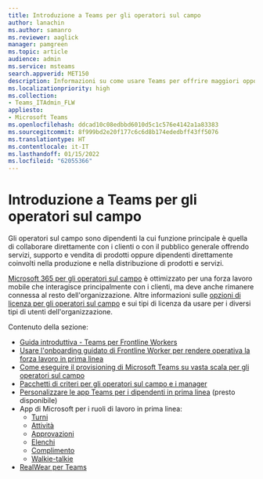 ```yaml
---
title: Introduzione a Teams per gli operatori sul campo
author: lanachin
ms.author: samanro
ms.reviewer: aaglick
manager: pamgreen
ms.topic: article
audience: admin
ms.service: msteams
search.appverid: MET150
description: Informazioni su come usare Teams per offrire maggiori opportunità agli operatori sul campo nell'organizzazione.
ms.localizationpriority: high
ms.collection:
- Teams_ITAdmin_FLW
appliesto:
- Microsoft Teams
ms.openlocfilehash: ddcad10c08edbbd6010d5c1c576e4142a1a83383
ms.sourcegitcommit: 8f999bd2e20f177c6c6d8b174ededbff43ff5076
ms.translationtype: HT
ms.contentlocale: it-IT
ms.lasthandoff: 01/15/2022
ms.locfileid: "62055366"
---
```

# <a name="get-started-with-teams-for-frontline-workers"></a>Introduzione a Teams per gli operatori sul campo

Gli operatori sul campo sono dipendenti la cui funzione principale è quella di collaborare direttamente con i clienti o con il pubblico generale offrendo servizi, supporto e vendita di prodotti oppure dipendenti direttamente coinvolti nella produzione e nella distribuzione di prodotti e servizi.

[Microsoft 365 per gli operatori sul campo](https://www.microsoft.com/microsoft-365/enterprise/frontline) è ottimizzato per una forza lavoro mobile che interagisce principalmente con i clienti, ma deve anche rimanere connessa al resto dell'organizzazione. Altre informazioni sulle [opzioni di licenza per gli operatori sul campo](flw-licensing-options.md) e sui tipi di licenza da usare per i diversi tipi di utenti dell'organizzazione.

Contenuto della sezione:

- [Guida introduttiva - Teams per Frontline Workers](flw-quickstart.yml)
- [Usare l'onboarding guidato di Frontline Worker per rendere operativa la forza lavoro in prima linea](flw-onboarding-wizard.md)
- [Come eseguire il provisioning di Microsoft Teams su vasta scala per gli operatori sul campo](flw-scripted-deployment.md)
- [Pacchetti di criteri per gli operatori sul campo e i manager](manage-policy-packages.md)
- [Personalizzare le app Teams per i dipendenti in prima linea](pin-teams-apps-based-on-license.md) (presto disponibile)
- App di Microsoft per i ruoli di lavoro in prima linea:
  - [Turni](expand-teams-across-your-org/shifts-for-teams-landing-page.md)
  - [Attività](manage-tasks-app.md)
  - [Approvazioni](approval-admin.md)
  - [Elenchi](manage-lists-app.md)
  - [Complimento](manage-praise-app.md)
  - [Walkie-talkie](walkie-talkie.md)
- [RealWear per Teams](flw-realwear.md)